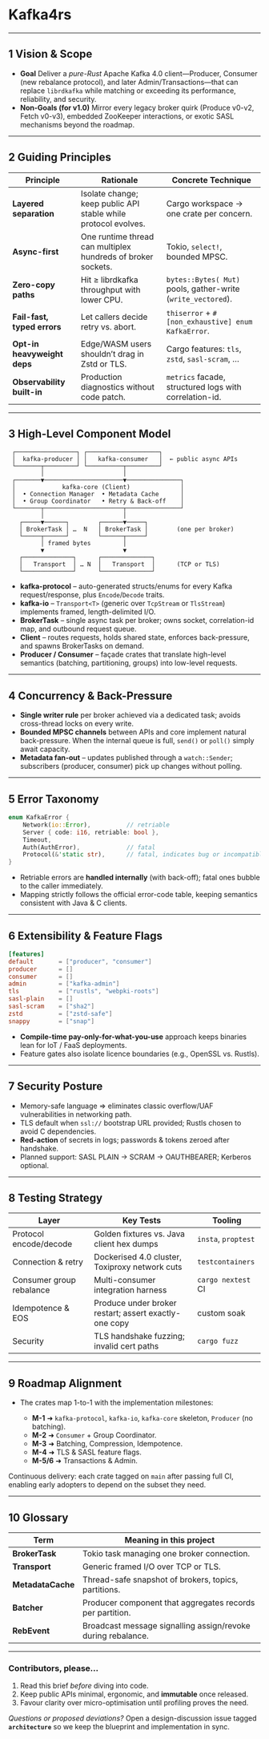 # Kafka4rs

---

## 1  Vision & Scope

* **Goal**  Deliver a *pure-Rust* Apache Kafka 4.0 client—Producer, Consumer (new rebalance protocol), and later Admin/Transactions—that can replace `librdkafka` while matching or exceeding its performance, reliability, and security.
* **Non-Goals (for v1.0)**  Mirror every legacy broker quirk (Produce v0-v2, Fetch v0-v3), embedded ZooKeeper interactions, or exotic SASL mechanisms beyond the roadmap.

---

## 2  Guiding Principles

| Principle                   | Rationale                                                      | Concrete Technique                                           |
| --------------------------- | -------------------------------------------------------------- | ------------------------------------------------------------ |
| **Layered separation**      | Isolate change; keep public API stable while protocol evolves. | Cargo workspace → one crate per concern.                     |
| **Async-first**             | One runtime thread can multiplex hundreds of broker sockets.   | Tokio, `select!`, bounded MPSC.                              |
| **Zero-copy paths**         | Hit ≥ librdkafka throughput with lower CPU.                    | `bytes::Bytes( Mut)` pools, gather-write (`write_vectored`). |
| **Fail-fast, typed errors** | Let callers decide retry vs. abort.                            | `thiserror` + `#[non_exhaustive] enum KafkaError`.           |
| **Opt-in heavyweight deps** | Edge/WASM users shouldn’t drag in Zstd or TLS.                 | Cargo features: `tls`, `zstd`, `sasl-scram`, …               |
| **Observability built-in**  | Production diagnostics without code patch.                     | `metrics` facade, structured logs with correlation-id.       |

---

## 3  High-Level Component Model

```
 ┌─────────────────┐ ┌────────────────────┐
 │  kafka-producer │ │   kafka-consumer   │  ← public async APIs
 └───────┬─────────┘ └──────────┬─────────┘
         │                      │
 ┌───────▼──────────────────────▼───────────────┐
 │             kafka-core (Client)              │
 │  • Connection Manager  • Metadata Cache      │
 │  • Group Coordinator   • Retry & Back-off    │
 └───────┬──────────────────────┬───────────────┘
         │                      │
   ┌─────▼──────┐        ┌──────▼─────┐
   │ BrokerTask │ …  N   │ BrokerTask │        (one per broker)
   └─────┬──────┘        └──────┬─────┘
         │ framed bytes         │
         ▼                      ▼
   ┌──────────────┐      ┌──────────────┐
   │   Transport  │ … N  │   Transport  │      (TCP or TLS)
   └──────────────┘      └──────────────┘
```

* **kafka-protocol** – auto-generated structs/enums for every Kafka request/response, plus `Encode`/`Decode` traits.
* **kafka-io** – `Transport<T>` (generic over `TcpStream` or `TlsStream`) implements framed, length-delimited I/O.
* **BrokerTask** – single async task per broker; owns socket, correlation-id map, and outbound request queue.
* **Client** – routes requests, holds shared state, enforces back-pressure, and spawns BrokerTasks on demand.
* **Producer / Consumer** – façade crates that translate high-level semantics (batching, partitioning, groups) into low-level requests.

---

## 4  Concurrency & Back-Pressure

* **Single writer rule** per broker achieved via a dedicated task; avoids cross-thread locks on every write.
* **Bounded MPSC channels** between APIs and core implement natural back-pressure. When the internal queue is full, `send()` or `poll()` simply await capacity.
* **Metadata fan-out** – updates published through a `watch::Sender`; subscribers (producer, consumer) pick up changes without polling.

---

## 5  Error Taxonomy

```rust
enum KafkaError {
    Network(io::Error),          // retriable
    Server { code: i16, retriable: bool },
    Timeout,
    Auth(AuthError),             // fatal
    Protocol(&'static str),      // fatal, indicates bug or incompatible broker
}
```

* Retriable errors are **handled internally** (with back-off); fatal ones bubble to the caller immediately.
* Mapping strictly follows the official error-code table, keeping semantics consistent with Java & C clients.

---

## 6  Extensibility & Feature Flags

```toml
[features]
default       = ["producer", "consumer"]
producer      = []
consumer      = []
admin         = ["kafka-admin"]
tls           = ["rustls", "webpki-roots"]
sasl-plain    = []
sasl-scram    = ["sha2"]
zstd          = ["zstd-safe"]
snappy        = ["snap"]
```

* **Compile-time pay-only-for-what-you-use** approach keeps binaries lean for IoT / FaaS deployments.
* Feature gates also isolate licence boundaries (e.g., OpenSSL vs. Rustls).

---

## 7  Security Posture

* Memory-safe language ⇒ eliminates classic overflow/UAF vulnerabilities in networking path.
* TLS default when `ssl://` bootstrap URL provided; Rustls chosen to avoid C dependencies.
* **Red-action** of secrets in logs; passwords & tokens zeroed after handshake.
* Planned support: SASL PLAIN → SCRAM → OAUTHBEARER; Kerberos optional.

---

## 8  Testing Strategy

| Layer                    | Key Tests                                             | Tooling             |
| ------------------------ | ----------------------------------------------------- | ------------------- |
| Protocol encode/decode   | Golden fixtures vs. Java client hex dumps             | `insta`, `proptest` |
| Connection & retry       | Dockerised 4.0 cluster, Toxiproxy network cuts        | `testcontainers`    |
| Consumer group rebalance | Multi-consumer integration harness                    | `cargo nextest` CI  |
| Idempotence & EOS        | Produce under broker restart; assert exactly-one copy | custom soak         |
| Security                 | TLS handshake fuzzing; invalid cert paths             | `cargo fuzz`        |

---

## 9  Roadmap Alignment

* The crates map 1-to-1 with the implementation milestones:

  * **M-1** ➜ `kafka-protocol`, `kafka-io`, `kafka-core` skeleton, `Producer` (no batching).
  * **M-2** ➜ `Consumer` + Group Coordinator.
  * **M-3** ➜ Batching, Compression, Idempotence.
  * **M-4** ➜ TLS & SASL feature flags.
  * **M-5/6** ➜ Transactions & Admin.

Continuous delivery: each crate tagged on `main` after passing full CI, enabling early adopters to depend on the subset they need.

---

## 10  Glossary

| Term              | Meaning in this project                                      |
| ----------------- | ------------------------------------------------------------ |
| **BrokerTask**    | Tokio task managing one broker connection.                   |
| **Transport**     | Generic framed I/O over TCP or TLS.                          |
| **MetadataCache** | Thread-safe snapshot of brokers, topics, partitions.         |
| **Batcher**       | Producer component that aggregates records per partition.    |
| **RebEvent**      | Broadcast message signalling assign/revoke during rebalance. |

---

### Contributors, please…

1. Read this brief *before* diving into code.
2. Keep public APIs minimal, ergonomic, and **immutable** once released.
3. Favour clarity over micro-optimisation until profiling proves the need.

*Questions or proposed deviations?*  Open a design-discussion issue tagged **`architecture`** so we keep the blueprint and implementation in sync.
